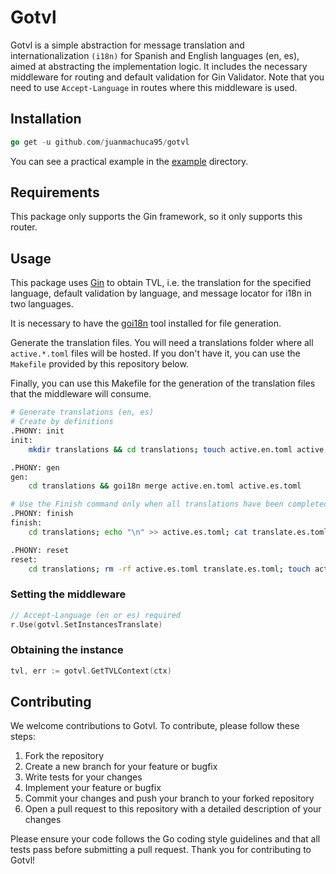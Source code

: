 # Gotvl
Gotvl is a simple abstraction for message translation and internationalization `(i18n)` for Spanish and English languages (en, es), aimed at abstracting the implementation logic. It includes the necessary middleware for routing and default validation for Gin Validator. Note that you need to use `Accept-Language` in routes where this middleware is used.


## Installation

```go
go get -u github.com/juanmachuca95/gotvl
```

You can see a practical example in the [example](https://github.com/juanmachuca95/gotvl/tree/main/example) directory. 


## Requirements
This package only supports the Gin framework, so it only supports this router.

## Usage

This package uses [Gin](https://github.com/gin-gonic/gin) to obtain TVL, i.e. the translation for the specified language, default validation by language, and message locator for i18n in two languages.

It is necessary to have the [goi18n](https://github.com/nicksnyder/go-i18n#command-goi18n) tool installed for file generation.

Generate the translation files. You will need a translations folder where all `active.*.toml` files will be hosted. If you don't have it, you can use the `Makefile` provided by this repository below.

Finally, you can use this Makefile for the generation of the translation files that the middleware will consume.


```bash
# Generate translations (en, es)
# Create by definitions
.PHONY: init
init:
	mkdir translations && cd translations; touch active.en.toml active.es.toml

.PHONY: gen
gen:
	cd translations && goi18n merge active.en.toml active.es.toml 

# Use the Finish command only when all translations have been completed.
.PHONY: finish
finish:
	cd translations; echo "\n" >> active.es.toml; cat translate.es.toml >> active.es.toml;

.PHONY: reset
reset: 
	cd translations; rm -rf active.es.toml translate.es.toml; touch active.en.toml

```


### Setting the middleware

```go
// Accept-Language (en or es) required
r.Use(gotvl.SetInstancesTranslate)
```

### Obtaining the instance
```go
tvl, err := gotvl.GetTVLContext(ctx)
```

## Contributing

We welcome contributions to Gotvl. To contribute, please follow these steps:

1. Fork the repository
2. Create a new branch for your feature or bugfix
3. Write tests for your changes
4. Implement your feature or bugfix
5. Commit your changes and push your branch to your forked repository
6. Open a pull request to this repository with a detailed description of your changes

Please ensure your code follows the Go coding style guidelines and that all tests pass before submitting a pull request. Thank you for contributing to Gotvl!